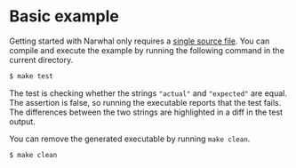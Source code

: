 # Basic example

Getting started with Narwhal only requires a [single source file](https://github.com/vberlier/narwhal/blob/master/examples/basic/run_tests.c). You can compile and execute the example by running the following command in the current directory.

```bash
$ make test
```

The test is checking whether the strings `"actual"` and `"expected"` are equal. The assertion is false, so running the executable reports that the test fails. The differences between the two strings are highlighted in a diff in the test output.

You can remove the generated executable by running `make clean`.

```bash
$ make clean
```
